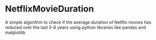 # NetflixMovieDuration
A simple algorithm to check if the average duration of Netflix movies has reduced over the last 5-6 years using python libraries like pandas and matplotlib.
